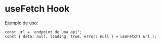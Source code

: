 # useFetch Hook

Ejemplo de uso:
```
const url = 'endpoint de una api';
const { data: null, loading: true, error: null } = useFetch( url );
```
